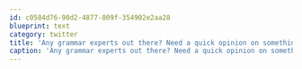 ```yaml
---
id: c0584d76-90d2-4877-809f-354902e2aa28
blueprint: text
category: twitter
title: 'Any grammar experts out there? Need a quick opinion on something.'
caption: 'Any grammar experts out there? Need a quick opinion on something.'
---
```

